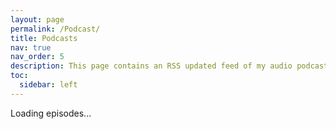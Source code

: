 ```yaml
---
layout: page
permalink: /Podcast/
title: Podcasts
nav: true
nav_order: 5
description: This page contains an RSS updated feed of my audio podcasts
toc:
  sidebar: left
---
```

<script>
async function fetchPodcastEpisodes() {
    const rssFeedUrl = "https://anchor.fm/s/f9faf04c/podcast/rss";
    const response = await fetch(rssFeedUrl);
    const text = await response.text();
    
    const parser = new DOMParser();
    const xml = parser.parseFromString(text, "text/xml");
    
    let episodesHtml = "";
    xml.querySelectorAll("item").forEach(episode => {
        const title = episode.querySelector("title").textContent;
        const description = episode.querySelector("description").textContent;
        const audioUrl = episode.querySelector("enclosure").getAttribute("url");

        // Check for different image tags
        const imageUrl = episode.querySelector("media\\:thumbnail")?.getAttribute("url") ||
                         episode.querySelector("image")?.textContent ||
                         "/assets/img/default-image.jpg"; // Fallback image

        episodesHtml += `
            <div style="display: flex; align-items: flex-start; gap: 15px;">
                <img src="${imageUrl}" alt="Episode Cover" style="width: 100px; height: auto;">
                <div>
                  <h3 style="margin: 0; font-size: 1.2em;">${title}</h3>
                  <p style="font-size: 0.9em; color: #555;">${description}</p>
                    <audio controls>
                        <source src="${audioUrl}" type="audio/mpeg">
                    </audio>
                </div>
            </div>
        `;
    });

    document.getElementById("podcast-container").innerHTML = episodesHtml;
}

fetchPodcastEpisodes();
</script>

<div id="podcast-container">Loading episodes...</div>